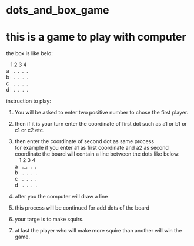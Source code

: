 # dots_and_box_game
# this is a game to play with computer
the box is like belo:</br>

 &nbsp;&nbsp; 1 2 3 4</br>
 a&nbsp;&nbsp; .&nbsp;&nbsp;.&nbsp;&nbsp;.&nbsp;&nbsp;.</br>
 b&nbsp;&nbsp; .&nbsp;&nbsp;.&nbsp;&nbsp;.&nbsp;&nbsp;.</br>
 c&nbsp;&nbsp; .&nbsp;&nbsp;.&nbsp;&nbsp;.&nbsp;&nbsp;.</br>
 d&nbsp;&nbsp; .&nbsp;&nbsp;.&nbsp;&nbsp;.&nbsp;&nbsp;.</br>
 
 instruction to play:</br>
 1. You will be asked to enter two positive number to chose the first player. </br>
 2. then if it is your turn enter the coordinate of first dot such as a1 or b1 or c1 or c2 etc. </br>
 3. then enter the coordinate of second dot as same process</br>
    for example if you enter a1 as first coordinate and a2 as second coordinate the board will contain a line between the dots like below:</br>
 &nbsp;&nbsp; 1 2 3 4</br>
 a&nbsp;&nbsp; ._.&nbsp;&nbsp;.&nbsp;&nbsp;.</br>
 b&nbsp;&nbsp; .&nbsp;&nbsp;.&nbsp;&nbsp;.&nbsp;&nbsp;.</br>
 c&nbsp;&nbsp; .&nbsp;&nbsp;.&nbsp;&nbsp;.&nbsp;&nbsp;.</br>
 d&nbsp;&nbsp; .&nbsp;&nbsp;.&nbsp;&nbsp;.&nbsp;&nbsp;.</br>
 
4. after you the computer will draw a line</br>
5. this process will be continued for add dots of the board</br>
6. your targe is to make squirs.</br>
7. at last the player who will make more squire than another will win the game.</br>
